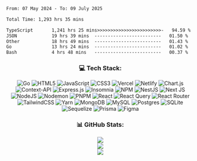 <!--START_SECTION:waka-->

```txt
From: 07 May 2024 - To: 09 July 2025

Total Time: 1,293 hrs 35 mins

TypeScript       1,241 hrs 25 mins>>>>>>>>>>>>>>>>>>>>>>>>-   94.59 %
JSON             19 hrs 39 mins  -------------------------   01.50 %
Other            18 hrs 49 mins  -------------------------   01.43 %
Go               13 hrs 24 mins  -------------------------   01.02 %
Bash             4 hrs 48 mins   -------------------------   00.37 %
```

<!--END_SECTION:waka-->
<div align="center">

### 💻 Tech Stack:

![Go](https://img.shields.io/badge/go-%2300ADD8.svg?style=flat&logo=go&logoColor=white) ![HTML5](https://img.shields.io/badge/html5-%23E34F26.svg?style=flat&logo=html5&logoColor=white) ![JavaScript](https://img.shields.io/badge/javascript-%23323330.svg?style=flat&logo=javascript&logoColor=%23F7DF1E) ![CSS3](https://img.shields.io/badge/css3-%231572B6.svg?style=flat&logo=css3&logoColor=white) ![Vercel](https://img.shields.io/badge/vercel-%23000000.svg?style=flat&logo=vercel&logoColor=white) ![Netlify](https://img.shields.io/badge/netlify-%23000000.svg?style=flat&logo=netlify&logoColor=#00C7B7) ![Chart.js](https://img.shields.io/badge/chart.js-F5788D.svg?style=flat&logo=chart.js&logoColor=white) ![Context-API](https://img.shields.io/badge/Context--Api-000000?style=flat&logo=react) ![Express.js](https://img.shields.io/badge/express.js-%23404d59.svg?style=flat&logo=express&logoColor=%2361DAFB) ![Insomnia](https://img.shields.io/badge/Insomnia-black?style=flat&logo=insomnia&logoColor=5849BE) ![NPM](https://img.shields.io/badge/NPM-%23CB3837.svg?style=flat&logo=npm&logoColor=white) ![NestJS](https://img.shields.io/badge/nestjs-%23E0234E.svg?style=flat&logo=nestjs&logoColor=white) ![Next JS](https://img.shields.io/badge/Next-black?style=flat&logo=next.js&logoColor=white) ![NodeJS](https://img.shields.io/badge/node.js-6DA55F?style=flat&logo=node.js&logoColor=white) ![Nodemon](https://img.shields.io/badge/NODEMON-%23323330.svg?style=flat&logo=nodemon&logoColor=%BBDEAD) ![PNPM](https://img.shields.io/badge/pnpm-%234a4a4a.svg?style=flat&logo=pnpm&logoColor=f69220) ![React](https://img.shields.io/badge/react-%2320232a.svg?style=flat&logo=react&logoColor=%2361DAFB) ![React Query](https://img.shields.io/badge/-React%20Query-FF4154?style=flat&logo=react%20query&logoColor=white) ![React Router](https://img.shields.io/badge/React_Router-CA4245?style=flat&logo=react-router&logoColor=white) ![TailwindCSS](https://img.shields.io/badge/tailwindcss-%2338B2AC.svg?style=flat&logo=tailwind-css&logoColor=white) ![Yarn](https://img.shields.io/badge/yarn-%232C8EBB.svg?style=flat&logo=yarn&logoColor=white) ![MongoDB](https://img.shields.io/badge/MongoDB-%234ea94b.svg?style=flat&logo=mongodb&logoColor=white) ![MySQL](https://img.shields.io/badge/mysql-4479A1.svg?style=flat&logo=mysql&logoColor=white) ![Postgres](https://img.shields.io/badge/postgres-%23316192.svg?style=flat&logo=postgresql&logoColor=white) ![SQLite](https://img.shields.io/badge/sqlite-%2307405e.svg?style=flat&logo=sqlite&logoColor=white) ![Sequelize](https://img.shields.io/badge/Sequelize-52B0E7?style=flat&logo=Sequelize&logoColor=white) ![Prisma](https://img.shields.io/badge/Prisma-3982CE?style=flat&logo=Prisma&logoColor=white) ![Figma](https://img.shields.io/badge/figma-%23F24E1E.svg?style=flat&logo=figma&logoColor=white)

### 📊 GitHub Stats:
  
![](https://github-readme-stats.vercel.app/api?username=Iam-cesar&theme=dark&hide_border=false&include_all_commits=true&count_private=true)<br/>
![](https://nirzak-streak-stats.vercel.app/?user=Iam-cesar&theme=dark&hide_border=false)<br/>
![](https://github-readme-stats.vercel.app/api/top-langs/?username=Iam-cesar&theme=dark&hide_border=false&include_all_commits=true&count_private=true&layout=compact)


<!-- [![](https://visitcount.itsvg.in/api?id=Iam-cesar&icon=0&color=0)](https://visitcount.itsvg.in) -->

<!-- Proudly created with GPRM ( https://gprm.itsvg.in ) 
- 👯 I’m looking to collaborate on ...
- 🤔 I’m looking for help with ...
- 💬 Ask me about ...
- 📫 How to reach me: ...
- 😄 Pronouns: ...
- ⚡ Fun fact: ...
-->

<div />
